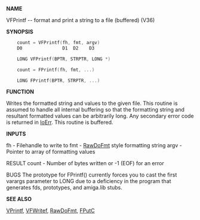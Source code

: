 
**NAME**

VFPrintf -- format and print a string to a file (buffered) (V36)

**SYNOPSIS**

```c
    count = VFPrintf(fh, fmt, argv)
    D0               D1  D2    D3

    LONG VFPrintf(BPTR, STRPTR, LONG *)

    count = FPrintf(fh, fmt, ...)

    LONG FPrintf(BPTR, STRPTR, ...)

```
**FUNCTION**

Writes the formatted string and values to the given file.  This
routine is assumed to handle all internal buffering so that the
formatting string and resultant formatted values can be arbitrarily
long.  Any secondary error code is returned in [IoErr](IoErr.md).  This routine
is buffered.

**INPUTS**

fh    - Filehandle to write to
fmt   - [RawDoFmt](../exec/RawDoFmt.md) style formatting string
argv  - Pointer to array of formatting values

RESULT
count - Number of bytes written or -1 (EOF) for an error

BUGS
The prototype for FPrintf() currently forces you to cast the first
varargs parameter to LONG due to a deficiency in the program
that generates fds, prototypes, and amiga.lib stubs.

**SEE ALSO**

[VPrintf](VPrintf.md), [VFWritef](VFWritef.md), [RawDoFmt](../exec/RawDoFmt.md), [FPutC](FPutC.md)
